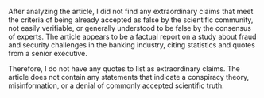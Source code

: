 After analyzing the article, I did not find any extraordinary claims that meet the criteria of being already accepted as false by the scientific community, not easily verifiable, or generally understood to be false by the consensus of experts. The article appears to be a factual report on a study about fraud and security challenges in the banking industry, citing statistics and quotes from a senior executive.

Therefore, I do not have any quotes to list as extraordinary claims. The article does not contain any statements that indicate a conspiracy theory, misinformation, or a denial of commonly accepted scientific truth.
